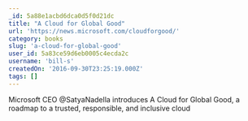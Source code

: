 ```yaml
---
_id: 5a88e1acbd6dca0d5f0d21dc
title: "A Cloud for Global Good"
url: 'https://news.microsoft.com/cloudforgood/'
category: books
slug: 'a-cloud-for-global-good'
user_id: 5a83ce59d6eb0005c4ecda2c
username: 'bill-s'
createdOn: '2016-09-30T23:25:19.000Z'
tags: []
---
```


Microsoft CEO @SatyaNadella introduces A Cloud for Global Good, a roadmap to a trusted, responsible, and inclusive cloud
